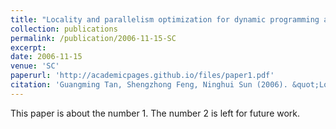 ```yaml
---
title: "Locality and parallelism optimization for dynamic programming algorithm in bioinformatics"
collection: publications
permalink: /publication/2006-11-15-SC
excerpt:
date: 2006-11-15
venue: 'SC'
paperurl: 'http://academicpages.github.io/files/paper1.pdf'
citation: 'Guangming Tan, Shengzhong Feng, Ninghui Sun (2006). &quot;Locality and parallelism optimization for dynamic programming algorithm in bioinformatics.&quot; <i>SC 2006</i>. 1(1).'
---
```

This paper is about the number 1. The number 2 is left for future work.
